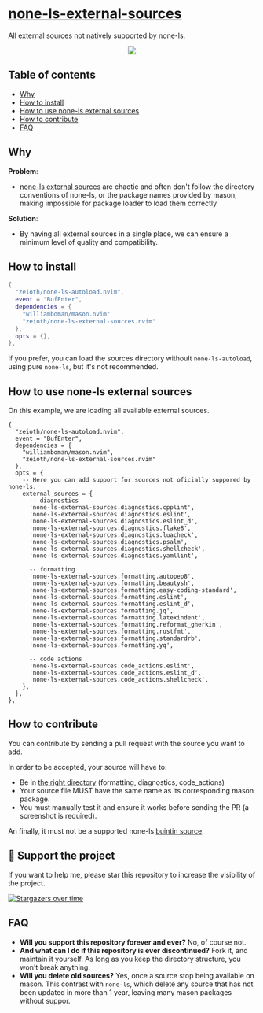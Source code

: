 # [none-ls-external-sources](https://github.com/Zeioth/none-ls-external-sources.nvim)
All external sources not natively supported by none-ls.

<div align="center">
  <a href="https://discord.gg/ymcMaSnq7d" rel="nofollow">
      <img src="https://img.shields.io/discord/1121138836525813760?color=azure&labelColor=6DC2A4&logo=discord&logoColor=black&label=Join the discord server&style=for-the-badge" data-canonical-src="https://img.shields.io/discord/1121138836525813760">
    </a>
</div>

## Table of contents

- [Why](#why)
- [How to install](#how-to-install)
- [How to use none-ls external sources](#how-to-use-none-ls-external-sources)
- [How to contribute](#how-to-contribute)
- [FAQ](#faq)

## Why
**Problem**:
* [none-ls external sources](https://github.com/nvimtools/none-ls-extras.nvim?tab=readme-ov-file#related-projects) are chaotic and often don't follow the directory conventions of none-ls, or the package names provided by mason, making impossible for package loader to load them correctly

**Solution**:
* By having all external sources in a single place, we can ensure a minimum level of quality and compatibility.

## How to install

```lua
{
  "zeioth/none-ls-autoload.nvim",
  event = "BufEnter",
  dependencies = {
    "williamboman/mason.nvim"
    "zeioth/none-ls-external-sources.nvim"
  },
  opts = {},
},
```
If you prefer, you can load the sources directory withoult `none-ls-autoload`, using pure `none-ls`, but it's not recommended.

## How to use none-ls external sources
On this example, we are loading all available external sources.

```
{
  "zeioth/none-ls-autoload.nvim",
  event = "BufEnter",
  dependencies = {
    "williamboman/mason.nvim",
    "zeioth/none-ls-external-sources.nvim"
  },
  opts = {
    -- Here you can add support for sources not oficially suppored by none-ls.
    external_sources = {
      -- diagnostics
      'none-ls-external-sources.diagnostics.cpplint',
      'none-ls-external-sources.diagnostics.eslint',
      'none-ls-external-sources.diagnostics.eslint_d',
      'none-ls-external-sources.diagnostics.flake8',
      'none-ls-external-sources.diagnostics.luacheck',
      'none-ls-external-sources.diagnostics.psalm',
      'none-ls-external-sources.diagnostics.shellcheck',
      'none-ls-external-sources.diagnostics.yamllint',

      -- formatting
      'none-ls-external-sources.formatting.autopep8',
      'none-ls-external-sources.formatting.beautysh',
      'none-ls-external-sources.formatting.easy-coding-standard',
      'none-ls-external-sources.formatting.eslint',
      'none-ls-external-sources.formatting.eslint_d',
      'none-ls-external-sources.formatting.jq',
      'none-ls-external-sources.formatting.latexindent',
      'none-ls-external-sources.formatting.reformat_gherkin',
      'none-ls-external-sources.formatting.rustfmt',
      'none-ls-external-sources.formatting.standardrb',
      'none-ls-external-sources.formatting.yq',

      -- code actions
      'none-ls-external-sources.code_actions.eslint',
      'none-ls-external-sources.code_actions.eslint_d',
      'none-ls-external-sources.code_actions.shellcheck',
    },
  },
},
```

## How to contribute
You can contribute by sending a pull request with the source you want to add.

In order to be accepted, your source will have to:
* Be in [the right directory](https://github.com/Zeioth/none-ls-external-sources.nvim/tree/main/lua/none-ls-external-sources) (formatting, diagnostics, code_actions)
* Your source file MUST have the same name as its corresponding mason package.
* You must manually test it and ensure it works before sending the PR (a screenshot is required).

An finally, it must not be a supported none-ls [buintin source](https://github.com/nvimtools/none-ls.nvim/tree/main/lua/null-ls/builtins).

## 🌟 Support the project
If you want to help me, please star this repository to increase the visibility of the project.

[![Stargazers over time](https://starchart.cc/Zeioth/none-ls-external-sources.nvim.svg)](https://starchart.cc/Zeioth/none-ls-external-sources.nvim)

## FAQ

* **Will you support this repository forever and ever?** No, of course not.
* **And what can I do if this repository is ever discontinued?** Fork it, and maintain it yourself. As long as you keep the directory structure, you won't break anything.
* **Will you delete old sources?** Yes, once a source stop being available on mason. This contrast with `none-ls`, which delete any source that has not been updated in more than 1 year, leaving many mason packages without suppor.
